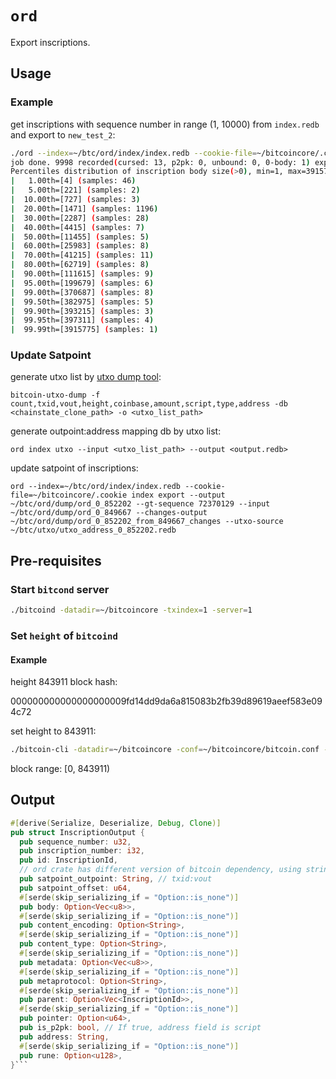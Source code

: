 `ord`
=====

Export inscriptions.

## Usage

### Example

get inscriptions with sequence number in range (1, 10000) from `index.redb` and export to `new_test_2`:

```bash
./ord --index=~/btc/ord/index/index.redb --cookie-file=~/bitcoincore/.cookie index export --output ~/moe/btc/ord/dump/new_test_2 --gt-sequence 1 --lt-sequence 10000
job done. 9998 recorded(cursed: 13, p2pk: 0, unbound: 0, 0-body: 1) exported in 141.470550973s. 10001 inscriptions(<= 1 included, >= 10000 not included) in block heights: [0,843911)
Percentiles distribution of inscription body size(>0), min=1, max=3915775, mean=42466.51, stdev=81483.72:
|   1.00th=[4] (samples: 46)
|   5.00th=[221] (samples: 2)
|  10.00th=[727] (samples: 3)
|  20.00th=[1471] (samples: 1196)
|  30.00th=[2287] (samples: 28)
|  40.00th=[4415] (samples: 7)
|  50.00th=[11455] (samples: 5)
|  60.00th=[25983] (samples: 8)
|  70.00th=[41215] (samples: 11)
|  80.00th=[62719] (samples: 8)
|  90.00th=[111615] (samples: 9)
|  95.00th=[199679] (samples: 6)
|  99.00th=[370687] (samples: 8)
|  99.50th=[382975] (samples: 5)
|  99.90th=[393215] (samples: 3)
|  99.95th=[397311] (samples: 4)
|  99.99th=[3915775] (samples: 1)
```

### Update Satpoint

generate utxo list by [utxo dump tool](https://github.com/in3rsha/bitcoin-utxo-dump):

```shell
bitcoin-utxo-dump -f count,txid,vout,height,coinbase,amount,script,type,address -db <chainstate_clone_path> -o <utxo_list_path>
```

generate outpoint:address mapping db by utxo list:

```shell
ord index utxo --input <utxo_list_path> --output <output.redb>
```

update satpoint of inscriptions:

```shell
ord --index=~/btc/ord/index/index.redb --cookie-file=~/bitcoincore/.cookie index export --output ~/btc/ord/dump/ord_0_852202 --gt-sequence 72370129 --input ~/btc/ord/dump/ord_0_849667 --changes-output ~/btc/ord/dump/ord_0_852202_from_849667_changes --utxo-source ~/btc/utxo/utxo_address_0_852202.redb
```

## Pre-requisites

### Start `bitcond` server

```bash
./bitcoind -datadir=~/bitcoincore -txindex=1 -server=1
```

### Set `height` of `bitcoind`

#### Example

height 843911 block hash:

000000000000000000009fd14dd9da6a815083b2fb39d89619aeef583e094c72

set height to 843911:

```bash
./bitcoin-cli -datadir=~/bitcoincore -conf=~/bitcoincore/bitcoin.conf -rpccookiefile=~/bitcoincore/.cookie invalidateblock 000000000000000000009fd14dd9da6a815083b2fb39d89619aeef583e094c72
```

block range: [0, 843911)

## Output

```Rust
#[derive(Serialize, Deserialize, Debug, Clone)]
pub struct InscriptionOutput {
  pub sequence_number: u32,
  pub inscription_number: i32,
  pub id: InscriptionId,
  // ord crate has different version of bitcoin dependency, using string for compatibility
  pub satpoint_outpoint: String, // txid:vout
  pub satpoint_offset: u64,
  #[serde(skip_serializing_if = "Option::is_none")]
  pub body: Option<Vec<u8>>,
  #[serde(skip_serializing_if = "Option::is_none")]
  pub content_encoding: Option<String>,
  #[serde(skip_serializing_if = "Option::is_none")]
  pub content_type: Option<String>,
  #[serde(skip_serializing_if = "Option::is_none")]
  pub metadata: Option<Vec<u8>>,
  #[serde(skip_serializing_if = "Option::is_none")]
  pub metaprotocol: Option<String>,
  #[serde(skip_serializing_if = "Option::is_none")]
  pub parent: Option<Vec<InscriptionId>>,
  #[serde(skip_serializing_if = "Option::is_none")]
  pub pointer: Option<u64>,
  pub is_p2pk: bool, // If true, address field is script
  pub address: String,
  #[serde(skip_serializing_if = "Option::is_none")]
  pub rune: Option<u128>,
}```